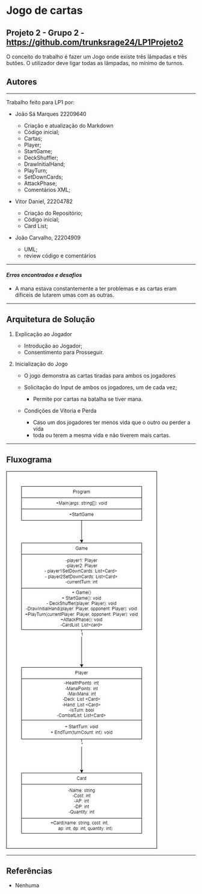 # Jogo de cartas
## Projeto 2 - Grupo 2 - https://github.com/trunksrage24/LP1Projeto2

O conceito do trabalho é fazer um Jogo onde existe três lâmpadas e três butões. 
O utilizador deve ligar todas as lâmpadas, no mínimo de turnos.

## Autores
__________________________________________________________
Trabalho feito para LP1 por:
  * João Sá Marques 22209640
    * Criação e atualização do Markdown
    * Código inicial;
    * Cartas;
    * Player;
    * StartGame;
    * DeckShuffler;
    * DrawInitialHand;
    * PlayTurn;
    * SetDownCards;
    * AttackPhase;
    * Comentários XML;
    
  * Vitor Daniel, 22204782
    * Criação do Repositório;
    * Código inicial;
    * Card List;

* João Carvalho, 22204909
    * UML;
    * review código e comentários


__________________________________________________________
#### *Erros encontrados e desafios*
- A mana estava constantemente a ter problemas e as cartas eram díficeis 
de lutarem umas com as outras.

__________________________________________________________
## Arquitetura de Solução

1. Explicação ao Jogador
	- Introdução ao Jogador;
	- Consentimento para Prosseguir.

2. Inicialização do Jogo
	* O jogo demonstra as cartas tiradas para ambos os jogadores
	
	* Solicitação do Input de ambos os jogadores, um de cada vez;
		- Permite por cartas na batalha se tiver mana.
		
	* Condições de Vítoria e Perda
		- Caso um dos jogadores ter menos vida que o outro ou perder a vida 
		- toda ou terem a mesma vida e não tiverem mais cartas.

__________________________________________________________

## Fluxograma
![Fluxograma](Fluxograma.png)


__________________________________________________________
## Referências

* Nenhuma
